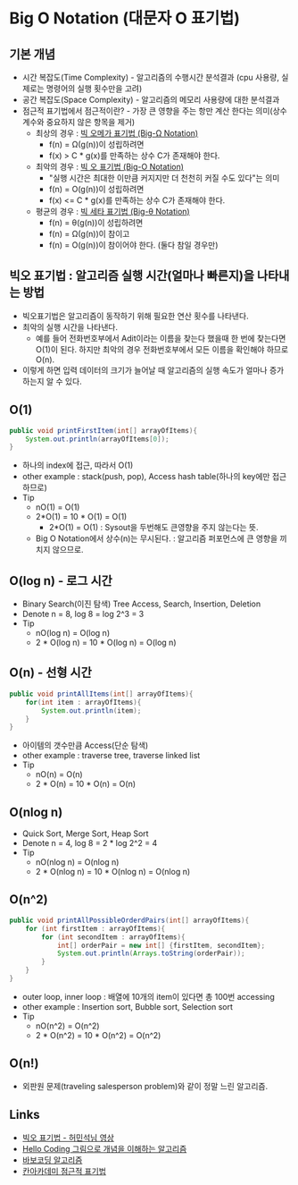 # Big O Notation (대문자 O 표기법)

## 기본 개념
- 시간 복잡도(Time Complexity) - 알고리즘의 수행시간 분석결과 (cpu 사용량, 실제로는 명령어의 실행 횟수만을 고려)
- 공간 복잡도(Space Complexity) - 알고리즘의 메모리 사용량에 대한 분석결과
- 점근적 표기법에서 점근적이란? - 가장 큰 영향을 주는 항만 계산 한다는 의미(상수 계수와 중요하지 않은 항목을 제거)
    - 최상의 경우 : [빅 오메가 표기법 (Big-Ω Notation)](https://ko.khanacademy.org/computing/computer-science/algorithms/asymptotic-notation/a/big-big-omega-notation)
        - f(n) = Ω(g(n))이 성립하려면
        - f(x) > C * g(x)를 만족하는 상수 C가 존재해야 한다.
    - 최악의 경우 : [빅 오 표기법 (Big-O Notation)](https://ko.khanacademy.org/computing/computer-science/algorithms/asymptotic-notation/a/big-o-notation)
        - "실행 시간은 최대한 이만큼 커지지만 더 천천히 커질 수도 있다"는 의미
        - f(n) = O(g(n))이 성립하려면
        - f(x) <= C * g(x)를 만족하는 상수 C가 존재해야 한다.
    - 평균의 경우 : [빅 세타 표기법 (Big-θ Notation)](https://ko.khanacademy.org/computing/computer-science/algorithms/asymptotic-notation/a/big-big-theta-notation)
        - f(n) = θ(g(n))이 성립하려면
        - f(n) = Ω(g(n))이 참이고
        - f(n) = O(g(n))이 참이어야 한다. (둘다 참일 경우만)

## 빅오 표기법 : 알고리즘 실행 시간(얼마나 빠른지)을 나타내는 방법
- 빅오표기법은 알고리즘이 동작하기 위해 필요한 연산 횟수를 나타낸다.
- 최악의 실행 시간을 나타낸다.
    - 예를 들어 전화번호부에서 Adit이라는 이름을 찾는다 했을때 한 번에 찾는다면 O(1)이 된다. 하지만 최악의 경우 전화번호부에서 모든 이름을 확인해야 하므로 O(n).
- 이렇게 하면 입력 데이터의 크기가 늘어날 때 알고리즘의 실행 속도가 얼마나 증가하는지 알 수 있다.

## O(1)

```java
public void printFirstItem(int[] arrayOfItems){
    System.out.println(arrayOfItems[0]);
}
```
- 하나의 index에 접근, 따라서 O(1)
- other example : stack(push, pop), Access hash table(하나의 key에만 접근하므로)
- Tip
    - nO(1) = O(1)
    - 2*O(1) = 10 * O(1) = O(1)
        - 2*O(1) = O(1) : Sysout을 두번해도 큰영향을 주지 않는다는 뜻.
    - Big O Notation에서 상수(n)는 무시된다. : 알고리즘 퍼포먼스에 큰 영향을 끼치지 않으므로.

## O(log n) - 로그 시간
- Binary Search(이진 탐색) Tree Access, Search, Insertion, Deletion
- Denote n = 8, log 8 = log 2^3 = 3
- Tip
    - nO(log n) = O(log n)
    - 2 * O(log n) = 10 * O(log n) = O(log n)

## O(n) - 선형 시간

```java
public void printAllItems(int[] arrayOfItems){
    for(int item : arrayOfItems){
        System.out.println(item);
    }
}
```

- 아이템의 갯수만큼 Access(단순 탐색)
- other example : traverse tree, traverse linked list
- Tip
    - nO(n) = O(n)
    - 2 * O(n) = 10 * O(n) = O(n)

## O(nlog n)
- Quick Sort, Merge Sort, Heap Sort
- Denote n = 4, log 8 = 2 * log 2^2 = 4
- Tip
    - nO(nlog n) = O(nlog n)
    - 2 * O(nlog n) = 10 * O(nlog n) = O(nlog n)

## O(n^2)

```java
public void printAllPossibleOrderdPairs(int[] arrayOfItems){
    for (int firstItem : arrayOfItems){
        for (int secondItem : arrayOfItems){
            int[] orderPair = new int[] {firstItem, secondItem};
            System.out.println(Arrays.toString(orderPair));
        }
    }
}
```

- outer loop, inner loop : 배열에 10개의 item이 있다면 총 100번 accessing
- other example : Insertion sort, Bubble sort, Selection sort
- Tip
    - nO(n^2) = O(n^2)
    - 2 * O(n^2) = 10 * O(n^2) = O(n^2)

## O(n!)
- 외판원 문제(traveling salesperson problem)와 같이 정말 느린 알고리즘.


## Links
- [빅오 표기법 - 허민석님 영상](https://www.youtube.com/watch?v=OVRLHJC95Gs)
- [Hello Coding  그림으로 개념을 이해하는 알고리즘](https://book.naver.com/bookdb/book_detail.nhn?bid=11823284)
- [바보코딩 알고리즘](https://www.youtube.com/watch?v=Chcl71vEkRg)
- [칸아카데미 점근적 표기법](https://ko.khanacademy.org/computing/computer-science/algorithms/asymptotic-notation/a/big-big-theta-notation)